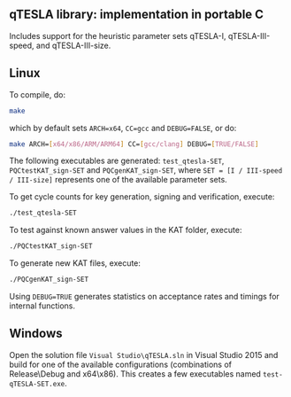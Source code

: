 ## qTESLA library: implementation in portable C

Includes support for the heuristic parameter sets qTESLA-I, qTESLA-III-speed, and qTESLA-III-size.

## Linux

To compile, do:

```sh
make 
```

which by default sets `ARCH=x64`, `CC=gcc` and `DEBUG=FALSE`, or do:

```sh
make ARCH=[x64/x86/ARM/ARM64] CC=[gcc/clang] DEBUG=[TRUE/FALSE]
```

The following executables are generated: `test_qtesla-SET`, `PQCtestKAT_sign-SET` and `PQCgenKAT_sign-SET`,
where `SET = [I / III-speed / III-size]` represents one of the available parameter sets.

To get cycle counts for key generation, signing and verification, execute:

```sh
./test_qtesla-SET
```

To test against known answer values in the KAT folder, execute:

```sh
./PQCtestKAT_sign-SET
```

To generate new KAT files, execute:

```sh
./PQCgenKAT_sign-SET
```

Using `DEBUG=TRUE` generates statistics on acceptance rates and timings for internal functions. 

## Windows

Open the solution file `Visual Studio\qTESLA.sln` in Visual Studio 2015 and build for one of the available 
configurations (combinations of Release\Debug and x64\x86). This creates a few executables named `test-qTESLA-SET.exe`.
